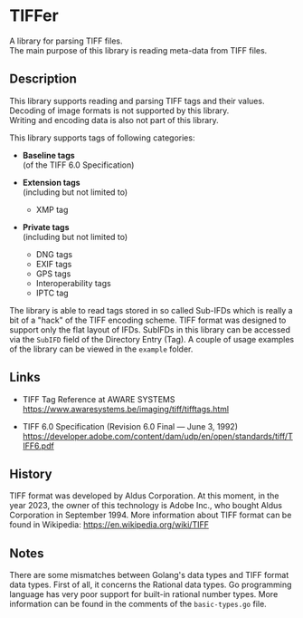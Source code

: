 # TIFFer

A library for parsing TIFF files.  
The main purpose of this library is reading meta-data from TIFF files.  

## Description

This library supports reading and parsing TIFF tags and their values.  
Decoding of image formats is not supported by this library.  
Writing and encoding data is also not part of this library.  

This library supports tags of following categories:
* **Baseline tags**  
  (of the TIFF 6.0 Specification)

* **Extension tags**  
  (including but not limited to) 
  * XMP tag

* **Private tags**  
  (including but not limited to)
  * DNG tags
  * EXIF tags
  * GPS tags
  * Interoperability tags
  * IPTC tag

The library is able to read tags stored in so called Sub-IFDs which is really 
a bit of a "hack" of the TIFF encoding scheme. TIFF format was designed to 
support only the flat layout of IFDs. SubIFDs in this library can be accessed 
via the `SubIFD` field of the Directory Entry (Tag). A couple of usage examples 
of the library can be viewed in the `example` folder.

## Links
* TIFF Tag Reference at AWARE SYSTEMS  
https://www.awaresystems.be/imaging/tiff/tifftags.html

* TIFF 6.0 Specification (Revision 6.0 Final — June 3, 1992)  
https://developer.adobe.com/content/dam/udp/en/open/standards/tiff/TIFF6.pdf

## History

TIFF format was developed by Aldus Corporation. At this moment, in the year 
2023, the owner of this technology is Adobe Inc., who bought Aldus Corporation 
in September 1994. More information about TIFF format can be found in 
Wikipedia: https://en.wikipedia.org/wiki/TIFF

## Notes

There are some mismatches between Golang's data types and TIFF format data 
types. First of all, it concerns the Rational data types. Go programming 
language has very poor support for built-in rational number types. More 
information can be found in the comments of the `basic-types.go` file.
